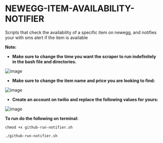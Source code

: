 # NEWEGG-ITEM-AVAILABILITY-NOTIFIER

Scripts that check the availability of a specific item on newegg, and notifies your with sms alert if the item is available

**Note:** 

* **Make sure to change the time you want the scraper to run indefinitely in the bash file and directories.**

![image](https://user-images.githubusercontent.com/25104394/39402152-b88b9b3e-4b25-11e8-9adc-d08c8dc4afc6.png)

* **Make sure to change the item name and price you are looking to find:**

![image](https://user-images.githubusercontent.com/25104394/39402145-8bcdc13a-4b25-11e8-886a-e290fcfc81f1.png)

* **Create an account on twilio and replace the following values for yours:**

![image](https://user-images.githubusercontent.com/25104394/39402129-4c10cc68-4b25-11e8-89b1-38056f71eb67.png)

**To run do the following on terminal:**

```
chmod +x github-run-notifier.sh

./github-run-notifier.sh

```


